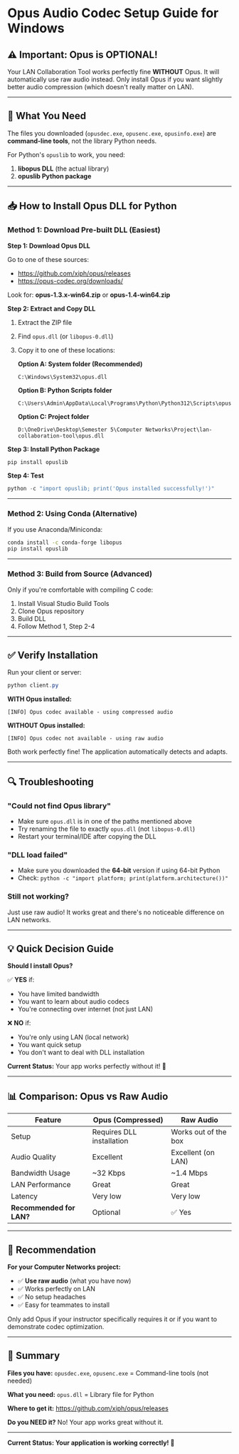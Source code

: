 # Opus Audio Codec Setup Guide for Windows

## ⚠️ Important: Opus is OPTIONAL!
Your LAN Collaboration Tool works perfectly fine **WITHOUT** Opus. It will automatically use raw audio instead. Only install Opus if you want slightly better audio compression (which doesn't really matter on LAN).

---

## 🎯 What You Need

The files you downloaded (`opusdec.exe`, `opusenc.exe`, `opusinfo.exe`) are **command-line tools**, not the library Python needs.

For Python's `opuslib` to work, you need:
1. **libopus DLL** (the actual library)
2. **opuslib Python package**

---

## 📥 How to Install Opus DLL for Python

### Method 1: Download Pre-built DLL (Easiest)

**Step 1: Download Opus DLL**

Go to one of these sources:
- https://github.com/xiph/opus/releases
- https://opus-codec.org/downloads/

Look for: **opus-1.3.x-win64.zip** or **opus-1.4-win64.zip**

**Step 2: Extract and Copy DLL**

1. Extract the ZIP file
2. Find `opus.dll` (or `libopus-0.dll`)
3. Copy it to one of these locations:

   **Option A: System folder (Recommended)**
   ```
   C:\Windows\System32\opus.dll
   ```

   **Option B: Python Scripts folder**
   ```
   C:\Users\Admin\AppData\Local\Programs\Python\Python312\Scripts\opus.dll
   ```

   **Option C: Project folder**
   ```
   D:\OneDrive\Desktop\Semester 5\Computer Networks\Project\lan-collaboration-tool\opus.dll
   ```

**Step 3: Install Python Package**
```powershell
pip install opuslib
```

**Step 4: Test**
```powershell
python -c "import opuslib; print('Opus installed successfully!')"
```

---

### Method 2: Using Conda (Alternative)

If you use Anaconda/Miniconda:

```bash
conda install -c conda-forge libopus
pip install opuslib
```

---

### Method 3: Build from Source (Advanced)

Only if you're comfortable with compiling C code:

1. Install Visual Studio Build Tools
2. Clone Opus repository
3. Build DLL
4. Follow Method 1, Step 2-4

---

## ✅ Verify Installation

Run your client or server:
```powershell
python client.py
```

**WITH Opus installed:**
```
[INFO] Opus codec available - using compressed audio
```

**WITHOUT Opus installed:**
```
[INFO] Opus codec not available - using raw audio
```

Both work perfectly fine! The application automatically detects and adapts.

---

## 🔍 Troubleshooting

### "Could not find Opus library"
- Make sure `opus.dll` is in one of the paths mentioned above
- Try renaming the file to exactly `opus.dll` (not `libopus-0.dll`)
- Restart your terminal/IDE after copying the DLL

### "DLL load failed"
- Make sure you downloaded the **64-bit** version if using 64-bit Python
- Check: `python -c "import platform; print(platform.architecture())"`

### Still not working?
Just use raw audio! It works great and there's no noticeable difference on LAN networks.

---

## 💡 Quick Decision Guide

**Should I install Opus?**

✅ **YES** if:
- You have limited bandwidth
- You want to learn about audio codecs
- You're connecting over internet (not just LAN)

❌ **NO** if:
- You're only using LAN (local network)
- You want quick setup
- You don't want to deal with DLL installation

**Current Status:** Your app works perfectly without it! 🎉

---

## 📊 Comparison: Opus vs Raw Audio

| Feature | Opus (Compressed) | Raw Audio |
|---------|------------------|-----------|
| Setup | Requires DLL installation | Works out of the box |
| Audio Quality | Excellent | Excellent (on LAN) |
| Bandwidth Usage | ~32 Kbps | ~1.4 Mbps |
| LAN Performance | Great | Great |
| Latency | Very low | Very low |
| **Recommended for LAN?** | Optional | ✅ Yes |

---

## 🎯 Recommendation

**For your Computer Networks project:**
- ✅ **Use raw audio** (what you have now)
- ✅ Works perfectly on LAN
- ✅ No setup headaches
- ✅ Easy for teammates to install

Only add Opus if your instructor specifically requires it or if you want to demonstrate codec optimization.

---

## 📝 Summary

**Files you have:** `opusdec.exe`, `opusenc.exe` = Command-line tools (not needed)

**What you need:** `opus.dll` = Library file for Python

**Where to get it:** https://github.com/xiph/opus/releases

**Do you NEED it?** No! Your app works great without it.

---

**Current Status: Your application is working correctly! 🎉**
